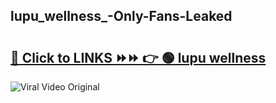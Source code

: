 
 ## lupu_wellness_-Only-Fans-Leaked

# <h2><a href="https://clipsfans.com/lupu_wellness_&ref=git">🔗 Click to LINKS ⏩⏩ 👉 🟢 lupu wellness  </a></h2>

<a href="https://clipsfans.com/lupu_wellness_&ref=git" rel="nofollow" data-target="animated-image.originalLink"><img src="https://i.ibb.co.com/xMMVF88/686577567.gif" alt="Viral Video Original" style="max-width: 100%; display: inline-block;" data-target="animated-image.originalImage"></a>
